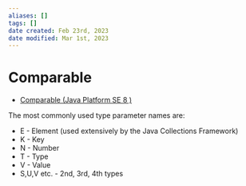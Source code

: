 ```yaml
---
aliases: []
tags: []
date created: Feb 23rd, 2023
date modified: Mar 1st, 2023
---
```


# Comparable
- [Comparable (Java Platform SE 8 )](https://docs.oracle.com/javase/8/docs/api/java/lang/Comparable.html)  

The most commonly used type parameter names are:
- E - Element (used extensively by the Java Collections Framework)
- K - Key
- N - Number
- T - Type
- V - Value
- S,U,V etc. - 2nd, 3rd, 4th types
